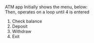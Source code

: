 ATM app
Initially shows the menu, below:  
Then, operates on a loop until 4 is entered

1. Check balance
2. Deposit
3. Withdraw
4. Exit
